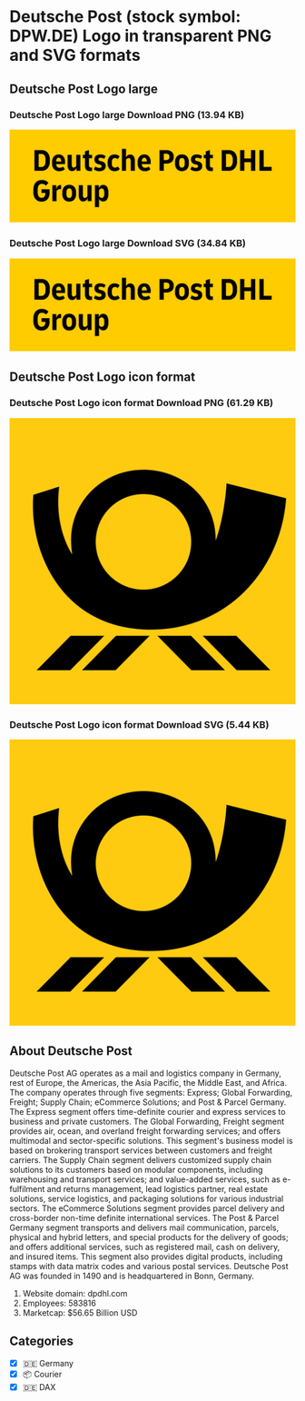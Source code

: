 # Deutsche Post (stock symbol: DPW.DE) Logo in transparent PNG and SVG formats

## Deutsche Post Logo large

### Deutsche Post Logo large Download PNG (13.94 KB)

![Deutsche Post Logo large Download PNG (13.94 KB)](/img/orig/DPW.DE_BIG-5dc7ee0a.png)

### Deutsche Post Logo large Download SVG (34.84 KB)

![Deutsche Post Logo large Download SVG (34.84 KB)](/img/orig/DPW.DE_BIG-ceeb9a21.svg)

## Deutsche Post Logo icon format

### Deutsche Post Logo icon format Download PNG (61.29 KB)

![Deutsche Post Logo icon format Download PNG (61.29 KB)](/img/orig/DPW.DE-498c3c04.png)

### Deutsche Post Logo icon format Download SVG (5.44 KB)

![Deutsche Post Logo icon format Download SVG (5.44 KB)](/img/orig/DPW.DE-2ed9673f.svg)

## About Deutsche Post

Deutsche Post AG operates as a mail and logistics company in Germany, rest of Europe, the Americas, the Asia Pacific, the Middle East, and Africa. The company operates through five segments: Express; Global Forwarding, Freight; Supply Chain; eCommerce Solutions; and Post & Parcel Germany. The Express segment offers time-definite courier and express services to business and private customers. The Global Forwarding, Freight segment provides air, ocean, and overland freight forwarding services; and offers multimodal and sector-specific solutions. This segment's business model is based on brokering transport services between customers and freight carriers. The Supply Chain segment delivers customized supply chain solutions to its customers based on modular components, including warehousing and transport services; and value-added services, such as e-fulfilment and returns management, lead logistics partner, real estate solutions, service logistics, and packaging solutions for various industrial sectors. The eCommerce Solutions segment provides parcel delivery and cross-border non-time definite international services. The Post & Parcel Germany segment transports and delivers mail communication, parcels, physical and hybrid letters, and special products for the delivery of goods; and offers additional services, such as registered mail, cash on delivery, and insured items. This segment also provides digital products, including stamps with data matrix codes and various postal services. Deutsche Post AG was founded in 1490 and is headquartered in Bonn, Germany.

1. Website domain: dpdhl.com
2. Employees: 583816
3. Marketcap: $56.65 Billion USD


## Categories
- [x] 🇩🇪 Germany
- [x] 📦 Courier
- [x] 🇩🇪 DAX
